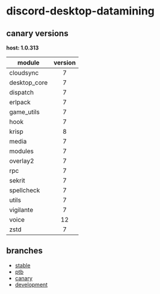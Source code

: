 # discord-desktop-datamining

## canary versions

**host: 1.0.313**

| module | version |
| ------ | :-----: |
| cloudsync | 7 |
| desktop_core | 7 |
| dispatch | 7 |
| erlpack | 7 |
| game_utils | 7 |
| hook | 7 |
| krisp | 8 |
| media | 7 |
| modules | 7 |
| overlay2 | 7 |
| rpc | 7 |
| sekrit | 7 |
| spellcheck | 7 |
| utils | 7 |
| vigilante | 7 |
| voice | 12 |
| zstd | 7 |

## branches

- [stable](https://github.com/OpenAsar/discord-desktop-datamining/tree/stable)
- [ptb](https://github.com/OpenAsar/discord-desktop-datamining/tree/ptb)
- [canary](https://github.com/OpenAsar/discord-desktop-datamining/tree/canary)
- [development](https://github.com/OpenAsar/discord-desktop-datamining/tree/development)